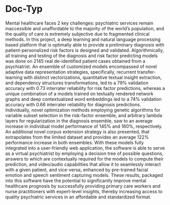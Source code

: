 # Doc-Typ
Mental healthcare faces 2 key challenges: psychiatric services remain inaccessible and unaffordable to the majority of the world’s population, and the quality of care is extremely subjective due to fragmented clinical methods. In this project, a deep learning and natural language processing based platform that is optimally able to provide a preliminary diagnosis with patient-personalized risk factors is designed and validated. Algorithmically, all training and testing of the diagnosis and risk factor predicting models was done on 2145 real de-identified patient cases obtained from a psychiatrist. An ensemble of customized models encompassed of novel adaptive data representation strategies, specifically, recurrent transfer-learning with distinct vectorizations, quantitative textual insight extraction, and dependency structures transformations, led to a 79% validation accuracy with 0.73 interrater reliability for risk factor predictions, whereas a unique combination of a models trained on textually rendered network graphs and deep contextualized word embeddings led to a 74% validation accuracy with 0.66 interrater reliability for diagnosis predictions. Individually, novel optimization methods employing genetic algorithms for variable subset selection in the risk-factor ensemble, and arbitrary lambda layers for regularization in the diagnosis ensemble, saw to an average increase in individual model performance of 145% and 160%, respectively. An additional novel corpus extension strategy is also presented, that extrapolates from the limited dataset and provides an average 122% performance increase in both ensembles. With these models fully integrated into a user-friendly web application, the software is able to serve as a virtual psychiatrist by employing a decision tree of possible questions, answers to which are contextually required for the models to compute their prediction, and video/audio capabilities that allow it to seamlessly interact with a given patient, and vice-versa, enhanced by pre-trained facial emotion and speech sentiment capturing models. These results, packaged into this software have the potential to significantly improve mental healthcare prognosis by successfully providing primary care workers and nurse practitioners with expert-level insights, thereby increasing access to quality psychiatric services in an affordable and standardized format.
